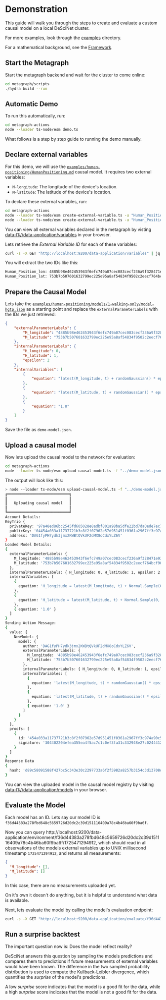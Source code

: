 # Demonstration

This guide will walk you through the steps to create and evaluate a custom causal model on a local DeSciNet cluster.

For more examples, look through the [examples](./examples) directory.

For a mathematical background, see the [Framework](./Framework.md).

## Start the Metagraph

Start the metagraph backend and wait for the cluster to come online:

```bash
cd metagraph/scripts
./hydra build --run
```

## Automatic Demo

To run this automatically, run:

```bash
cd metagraph-actions
node --loader ts-node/esm demo.ts
```

What follows is a step by step guide to running the demo manually.

## Declare external variables

For this demo, we will use the [`examples/human-positioning/HumanPositioning.md`](./examples/human-positioning/HumanPositioning.md) causal model. It requires two external variables:

* `M-longitude`: The longitude of the device's location.
* `M-latitude`: The latitude of the device's location.

To declare these external variables, run:

```bash
cd metagraph-actions
node --loader ts-node/esm create-external-variable.ts -u "Human_Position_lon"
node --loader ts-node/esm create-external-variable.ts -u "Human_Position_lat"
```

You can view all external variables declared in the metagraph by visting [data-l1://data-application/variables](http://localhost:9200/data-application/variables) in your browser.

Lets retrieve the _External Variable ID_ for each of these variables:

```bash
curl -s -X GET "http://localhost:9200/data-application/variables" | jq -r '.[] | select(.[1].uniqueName == "Human_Position_lon" or .[1].uniqueName == "Human_Position_lat") | "\(. [1].uniqueName): \(. [0])"'
```

You will extract the two IDs like this:

```txt
Human_Position_lon: 4885b98e462453943f6efc749a07cec083cecf236a9f328471e936f5e12b75b1
Human_Position_lat: 753b7b507601632799ec225e95a8af54834f9502c2eecf764bcf9028298a54a1
```

## Prepare the Causal Model

Lets take the [`examples/human-positioning/models/1-walking-only/model-hgtp.json`](./examples/human-positioning/models/1-walking-only/model-hgtp.json) as a starting point and replace the `externalParameterLabels` with the IDs we just retrieved:

```json
{
    "externalParameterLabels": {
        "M_longitude": "4885b98e462453943f6efc749a07cec083cecf236a9f328471e936f5e12b75b1", // replaced to link to your longitude variable
        "M_latitude": "753b7b507601632799ec225e95a8af54834f9502c2eecf764bcf9028298a54a1" // replaced to link to your latitude variable
    },
    "internalParameterLabels": {
        "H_longitude": 0,
        "H_latitude": 1,
        "epsilon": 2
    },
    "internalVariables": [
        {
            "equation": "latest(M_longitude, t) + randomGaussian() * epsilon * sqrt(t - latestTime(M_longitude, t))"
        },
        {
            "equation": "latest(M_latitude, t) + randomGaussian() * epsilon * sqrt(t - latestTime(M_latitude, t))"
        },
        {
            "equation": "1.0"
        }
    ]
}
```

Save the file as `demo-model.json`.

## Upload a causal model

Now lets upload the causal model to the network for evaluation:

```bash
cd metagraph-actions
node --loader ts-node/esm upload-causal-model.ts -f "../demo-model.json"
```

The output will look like this:

```bash
> node --loader ts-node/esm upload-causal-model.ts -f "../demo-model.json"
╔════════════════════════════╗
║                            ║
║   Uploading causal model   ║
║                            ║
╚════════════════════════════╝
Account Details:
KeyTrio {
  privateKey: '97a48ed86bc2545fd605028e8adbf801a98ba5dfe22bd7da0ede7ec7c13fe4c5',
  publicKey: '04454a033a11737721b3c8f2f07962e57d951451f0361a2967ff3c974a90c5514df7c1627483c9c11fe9ff1ee648d119823f31d26a273b493b4b747f4783f56491',
  address: 'DAG1fyPH7ydk3jmx2KWBtQVkUF2dMX8oCdxYLZ6V'
}
Loaded Model Details:
{
  externalParameterLabels: {
    M_longitude: '4885b98e462453943f6efc749a07cec083cecf236a9f328471e936f5e12b75b1',
    M_latitude: '753b7b507601632799ec225e95a8af54834f9502c2eecf764bcf9028298a54a1'
  },
  internalParameterLabels: { H_longitude: 0, H_latitude: 1, epsilon: 2 },
  internalVariables: [
    {
      equation: 'H_longitude = latest(M_longitude, t) + Normal.Sample(0, epsilon * sqrt(t - latestTime(M_longitude, t)))'
    },
    {
      equation: 'H_latitude = latest(M_latitude, t) + Normal.Sample(0, epsilon * sqrt(t - latestTime(M_latitude, t)))'
    },
    { equation: '1.0' }
  ]
}
Sending Action Message:
{
  value: {
    NewModel: {
      model: {
        author: 'DAG1fyPH7ydk3jmx2KWBtQVkUF2dMX8oCdxYLZ6V',
        externalParameterLabels: {
          M_longitude: '4885b98e462453943f6efc749a07cec083cecf236a9f328471e936f5e12b75b1',
          M_latitude: '753b7b507601632799ec225e95a8af54834f9502c2eecf764bcf9028298a54a1'
        },
        internalParameterLabels: { H_longitude: 0, H_latitude: 1, epsilon: 2 },
        internalVariables: [
          {
            equation: 'latest(M_longitude, t) + randomGaussian() * epsilon * sqrt(t - latestTime(M_longitude, t))'
          },
          {
            equation: 'latest(M_latitude, t) + randomGaussian() * epsilon * sqrt(t - latestTime(M_latitude, t))'
          },
          { equation: '1.0' }
        ]
      }
    }
  },
  proofs: [
    {
      id: '454a033a11737721b3c8f2f07962e57d951451f0361a2967ff3c974a90c5514df7c1627483c9c11fe9ff1ee648d119823f31d26a273b493b4b747f4783f56491',
      signature: '304402204efea355ea4f5ac7c1c0ef3fa31c332948e27c0244412b20c26d8b1115f19ce9022012c500c9d360d5331f28707742fcf69ff1ba56e0f50d1c6fb371ac54891793c7'
    }
  ]
}
Response Data
{
  hash: 'd89c58091588f427bc5c343e30c2297733a6f2f5982a8257b3154c3d13708de0'
}
```

You can view the uploaded model in the causal model registry by visiting [data-l1://data-application/models](http://localhost:9200/data-application/models) in your browser.

## Evaluate the Model

Each model has an ID. Lets say our model ID is `f36d44383a278fbd648c5659726d20dc2c39d151116409a78c4b46ba60f9ba6f`.

Now you can query http://localhost:9200/data-application/environment/f36d44383a278fbd648c5659726d20dc2c39d151116409a78c4b46ba60f9ba6f/1725471294912, which should read in all observations of the models external variables up to UNIX millisecond timestamp `1725471294912`, and returns all measurements:

```json
{
  "M_longitude": [],
  "M_latitude": []
}
```

In this case, there are no measurements uploaded yet.

On it's own it doesn't do anything, but it is helpful to understand what data is available.

Next, lets evaluate the model by calling the model's evaluation endpoint:

```bash
curl -s -X GET "http://localhost:9200/data-application/evaluate/f36d44383a278fbd648c5659726d20dc2c39d151116409a78c4b46ba60f9ba6f/1725471294912/"
```

## Run a surprise backtest

The important question now is: Does the model reflect reality?

DeSciNet answers this question by sampling the models predictions and compares them to predictions if future measurements of external variables would have been known. The difference in the two sampled probability distribution is used to compute the Kullback-Leibler divergence, which quantifies the _surprise_ of the model's predictions.

A low _surprise_ score indicates that the model is a good fit for the data, while a high _surprise_ score indicates that the model is not a good fit for the data.
